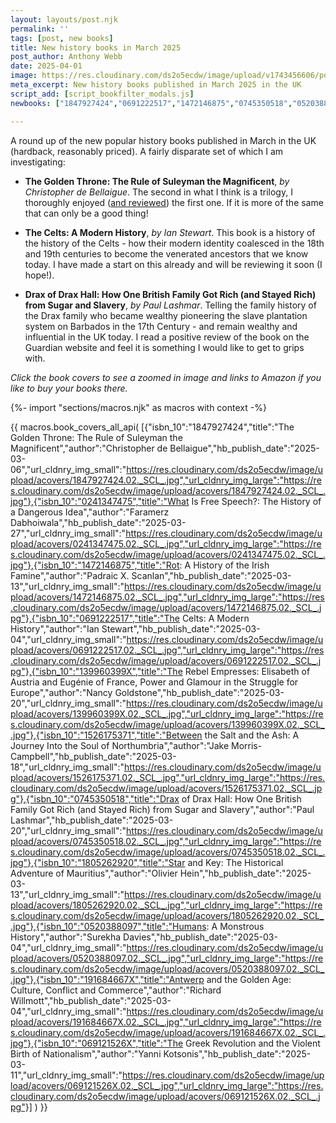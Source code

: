 ```yaml
---
layout: layouts/post.njk
permalink: ''
tags: [post, new books]
title: New history books in March 2025
post_author: Anthony Webb
date: 2025-04-01
image: https://res.cloudinary.com/ds2o5ecdw/image/upload/v1743456606/posts/Mar2025_newhistorybooks.jpg
meta_excerpt: New history books published in March 2025 in the UK
script_add: [script_bookfilter_modals.js]
newbooks: ["1847927424","0691222517","1472146875","0745350518","0520388097","069121526X"]

---
```

A round up of the new popular history books published in March in the UK (hardback, reasonably priced). A fairly disparate set of which I am investigating:

- __The Golden Throne: The Rule of Suleyman the Magnificent__, _by Christopher de Bellaigue_. The second in what I think is a trilogy, I thoroughly enjoyed ([and reviewed](https://popularhistorybooks.com/posts/reviews/2022-04-29-review-the_lion_house/)) the first one. If it is more of the same that can only be a good thing!

- __The Celts: A Modern History__, _by Ian Stewart_. This book is a history of the history of the Celts - how their modern identity coalesced in the 18th and 19th centuries to become the venerated ancestors that we know today. I have made a start on this already and will be reviewing it soon (I hope!).

- __Drax of Drax Hall: How One British Family Got Rich (and Stayed Rich) from Sugar and Slavery__, _by Paul Lashmar_. Telling the family history of the Drax family who became wealthy pioneering the slave plantation system on Barbados in the 17th Century - and remain wealthy and influential in the UK today. I read a positive review of the book on the Guardian website and feel it is something I would like to get to grips with.

_Click the book covers to see a zoomed in image and links to Amazon if you like to buy your books there._

{%- import "sections/macros.njk" as macros with context -%}

{{ macros.book_covers_all_api(
[{"isbn_10":"1847927424","title":"The Golden Throne: The Rule of Suleyman the Magnificent","author":"Christopher de Bellaigue","hb_publish_date":"2025-03-06","url_cldnry_img_small":"https://res.cloudinary.com/ds2o5ecdw/image/upload/acovers/1847927424.02._SCL_.jpg","url_cldnry_img_large":"https://res.cloudinary.com/ds2o5ecdw/image/upload/acovers/1847927424.02._SCL_.jpg"},{"isbn_10":"0241347475","title":"What Is Free Speech?: The History of a Dangerous Idea","author":"Faramerz Dabhoiwala","hb_publish_date":"2025-03-27","url_cldnry_img_small":"https://res.cloudinary.com/ds2o5ecdw/image/upload/acovers/0241347475.02._SCL_.jpg","url_cldnry_img_large":"https://res.cloudinary.com/ds2o5ecdw/image/upload/acovers/0241347475.02._SCL_.jpg"},{"isbn_10":"1472146875","title":"Rot: A History of the Irish Famine","author":"Padraic X. Scanlan","hb_publish_date":"2025-03-13","url_cldnry_img_small":"https://res.cloudinary.com/ds2o5ecdw/image/upload/acovers/1472146875.02._SCL_.jpg","url_cldnry_img_large":"https://res.cloudinary.com/ds2o5ecdw/image/upload/acovers/1472146875.02._SCL_.jpg"},{"isbn_10":"0691222517","title":"The Celts: A Modern History","author":"Ian Stewart","hb_publish_date":"2025-03-04","url_cldnry_img_small":"https://res.cloudinary.com/ds2o5ecdw/image/upload/acovers/0691222517.02._SCL_.jpg","url_cldnry_img_large":"https://res.cloudinary.com/ds2o5ecdw/image/upload/acovers/0691222517.02._SCL_.jpg"},{"isbn_10":"139960399X","title":"The Rebel Empresses: Elisabeth of Austria and Eugénie of France, Power and Glamour in the Struggle for Europe","author":"Nancy Goldstone","hb_publish_date":"2025-03-20","url_cldnry_img_small":"https://res.cloudinary.com/ds2o5ecdw/image/upload/acovers/139960399X.02._SCL_.jpg","url_cldnry_img_large":"https://res.cloudinary.com/ds2o5ecdw/image/upload/acovers/139960399X.02._SCL_.jpg"},{"isbn_10":"1526175371","title":"Between the Salt and the Ash: A Journey Into the Soul of Northumbria","author":"Jake Morris-Campbell","hb_publish_date":"2025-03-18","url_cldnry_img_small":"https://res.cloudinary.com/ds2o5ecdw/image/upload/acovers/1526175371.02._SCL_.jpg","url_cldnry_img_large":"https://res.cloudinary.com/ds2o5ecdw/image/upload/acovers/1526175371.02._SCL_.jpg"},{"isbn_10":"0745350518","title":"Drax of Drax Hall: How One British Family Got Rich (and Stayed Rich) from Sugar and Slavery","author":"Paul Lashmar","hb_publish_date":"2025-03-20","url_cldnry_img_small":"https://res.cloudinary.com/ds2o5ecdw/image/upload/acovers/0745350518.02._SCL_.jpg","url_cldnry_img_large":"https://res.cloudinary.com/ds2o5ecdw/image/upload/acovers/0745350518.02._SCL_.jpg"},{"isbn_10":"1805262920","title":"Star and Key: The Historical Adventure of Mauritius","author":"Olivier Hein","hb_publish_date":"2025-03-13","url_cldnry_img_small":"https://res.cloudinary.com/ds2o5ecdw/image/upload/acovers/1805262920.02._SCL_.jpg","url_cldnry_img_large":"https://res.cloudinary.com/ds2o5ecdw/image/upload/acovers/1805262920.02._SCL_.jpg"},{"isbn_10":"0520388097","title":"Humans: A Monstrous History","author":"Surekha Davies","hb_publish_date":"2025-03-04","url_cldnry_img_small":"https://res.cloudinary.com/ds2o5ecdw/image/upload/acovers/0520388097.02._SCL_.jpg","url_cldnry_img_large":"https://res.cloudinary.com/ds2o5ecdw/image/upload/acovers/0520388097.02._SCL_.jpg"},{"isbn_10":"191684667X","title":"Antwerp and the Golden Age: Culture, Conflict and Commerce","author":"Richard Willmott","hb_publish_date":"2025-03-04","url_cldnry_img_small":"https://res.cloudinary.com/ds2o5ecdw/image/upload/acovers/191684667X.02._SCL_.jpg","url_cldnry_img_large":"https://res.cloudinary.com/ds2o5ecdw/image/upload/acovers/191684667X.02._SCL_.jpg"},{"isbn_10":"069121526X","title":"The Greek Revolution and the Violent Birth of Nationalism","author":"Yanni Kotsonis","hb_publish_date":"2025-03-11","url_cldnry_img_small":"https://res.cloudinary.com/ds2o5ecdw/image/upload/acovers/069121526X.02._SCL_.jpg","url_cldnry_img_large":"https://res.cloudinary.com/ds2o5ecdw/image/upload/acovers/069121526X.02._SCL_.jpg"}]
) }}
